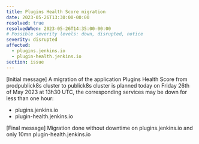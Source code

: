 ```yaml
---
title: Plugins Health Score migration
date: 2023-05-26T13:30:00-00:00
resolved: true
resolvedWhen: 2023-05-26T14:35:00-00:00
# Possible severity levels: down, disrupted, notice
severity: disrupted
affected:
  - plugins.jenkins.io
  - plugin-health.jenkins.io
section: issue
---
```


[Initial message]
A migration of the application Plugins Health Score from prodpublick8s cluster to publick8s cluster is planned today on Friday 26th of May 2023 at 13h30 UTC, the corresponding services may be down for less than one hour:
  - plugins.jenkins.io
  - plugin-health.jenkins.io

[Final message]
Migration done without downtime on plugins.jenkins.io and only 10mn plugin-health.jenkins.io
